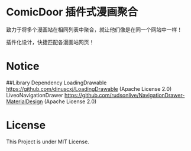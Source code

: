 # ComicDoor 插件式漫画聚合
致力于将多个漫画站在相同列表中聚合，就让他们像是在同一个网站中一样！

插件化设计，快捷匹配各漫画站网页！

# Notice
##Library Dependency
LoadingDrawable https://github.com/dinuscxj/LoadingDrawable (Apache License 2.0)
LiveoNavigationDrawer https://github.com/rudsonlive/NavigationDrawer-MaterialDesign (Apache License 2.0)

# License

This Project is under MIT License.
